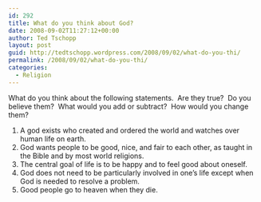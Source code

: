 ```yaml
---
id: 292
title: What do you think about God?
date: 2008-09-02T11:27:12+00:00
author: Ted Tschopp
layout: post
guid: http://tedtschopp.wordpress.com/2008/09/02/what-do-you-thi/
permalink: /2008/09/02/what-do-you-thi/
categories:
  - Religion
---
```

What do you think about the following statements.  Are they true?  Do you believe them?  What would you add or subtract?  How would you change them?

  1. A god exists who created and ordered the world and watches over human life on earth.
  2. God wants people to be good, nice, and fair to each other, as taught in the Bible and by most world religions.
  3. The central goal of life is to be happy and to feel good about oneself.
  4. God does not need to be particularly involved in one&#8217;s life except when God is needed to resolve a problem.
  5. Good people go to heaven when they die.